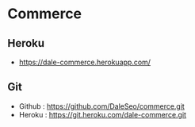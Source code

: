 # Commerce

## Heroku
- https://dale-commerce.herokuapp.com/

## Git
- Github : https://github.com/DaleSeo/commerce.git
- Heroku : https://git.heroku.com/dale-commerce.git
